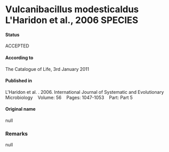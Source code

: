 Vulcanibacillus modesticaldus L'Haridon et al., 2006 SPECIES
=======

#### Status
ACCEPTED

#### According to
The Catalogue of Life, 3rd January 2011

#### Published in
L'Haridon et al. . 2006. International Journal of Systematic and Evolutionary Microbiology    Volume: 56    Pages: 1047-1053    Part: Part 5

#### Original name
null

### Remarks
null